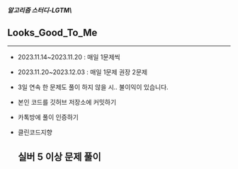 ##### 알고리즘 스터디-LGTM\
## Looks_Good_To_Me
___

+ 2023.11.14~2023.11.20 : 매일 1문제씩
+ 2023.11.20~2023.12.03 : 매일 1문제 권장 2문제

+ 3일 연속 한 문제도 풀이 하지 않을 시.. 불이익이 있습니다.
+ 본인 코드를 깃허브 저장소에 커밋하기
+ 카톡방에 풀이 인증하기
+ 클린코드지향

  ## 실버 5 이상 문제 풀이

